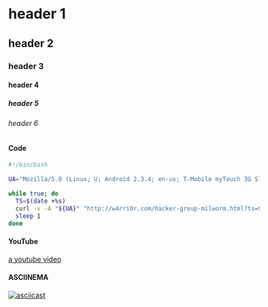 # header 1
## header 2
### header 3
#### header 4
##### header 5
###### header 6

#### Code
```bash
#!/bin/bash

UA="Mozilla/5.0 (Linux; U; Android 2.3.4; en-us; T-Mobile myTouch 3G Slide Build/GRI40) AppleWebKit/533.1 (KHTML, like Gecko) Version/4.0 Mobile Safari/533.1"

while true; do
  TS=$(date +%s)
  curl -v -A "${UA}" "http://w4rri0r.com/hacker-group-milworm.html?ts=${TS}"
  sleep 1
done
```

#### YouTube
[a youtube video](https://www.youtube.com/watch?v=C8lj45IL5J4)

#### ASCIINEMA
[![asciicast](https://asciinema.org/a/ectekxbf5owgz5l0hordmxp37.png)](https://asciinema.org/a/ectekxbf5owgz5l0hordmxp37)
